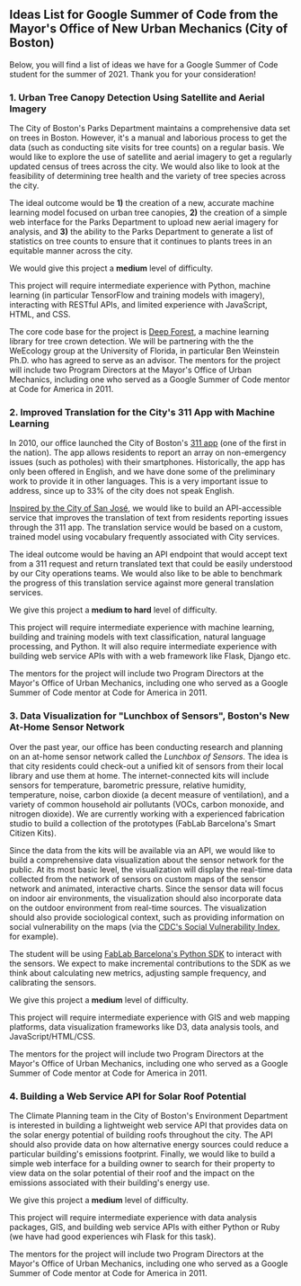## Ideas List for Google Summer of Code from the Mayor's Office of New Urban Mechanics (City of Boston)

Below, you will find a list of ideas we have for a Google Summer of Code student for the summer of 2021. Thank you for your consideration!

###  1. Urban Tree Canopy Detection Using Satellite and Aerial Imagery

The City of Boston's Parks Department maintains a comprehensive data set on trees in Boston. However, it's a manual and laborious process to get the data (such as  conducting site visits for tree counts) on a regular basis. We would like to explore the use of satellite and aerial imagery to get a regularly updated  census of trees across the city. We would also like to look at the feasibility of determining tree health and the variety of tree species across the city.

The ideal outcome would be **1)** the creation of a new, accurate machine learning model focused on urban tree canopies, **2)** the creation of a simple web interface for the Parks Department to upload new aerial imagery for analysis, and **3)** the ability to the Parks Department to generate a list of statistics on tree counts to ensure that it continues to plants trees in an equitable manner across the city.

We would give this project a **medium** level of difficulty.

This project will require intermediate experience with Python, machine learning (in particular TensorFlow and training models with imagery), interacting with RESTful APIs, and limited experience with JavaScript, HTML, and CSS.

The core code base for the project is [Deep Forest](https://github.com/weecology/DeepForest), a machine learning library for tree crown detection. We will be partnering with the the WeEcology group at the University of Florida, in particular Ben Weinstein Ph.D. who has agreed to serve as an advisor. The mentors for the project will include two Program Directors at the Mayor's Office of Urban Mechanics, including one who served as a Google Summer of Code mentor at Code for America in 2011.

### 2. Improved Translation for the City's 311 App with Machine Learning

In 2010, our office launched the City of Boston's [311 app](https://311.boston.gov/) (one of the first in the nation). The app allows residents to report an array on non-emergency issues (such as potholes) with their smartphones. Historically, the app has only been offered in English, and we have done some of the preliminary work to provide it in other languages. This is a very important issue to address, since up to 33% of the city does not speak English.

[Inspired by the City of San José](https://medium.com/swlh/better-language-translation-through-machine-learning-everything-i-wish-i-knew-6-months-ago-8fa212fb1731), we would like to build an API-accessible service that improves the translation of text from residents reporting issues through the 311 app. The translation service would be based on a custom, trained model using vocabulary frequently associated with City services. 

The ideal outcome would be having an API endpoint that would accept text from a 311 request and return translated text that could be easily understood by our City operations teams. We would also like to be able to benchmark the progress of this translation service against more general translation services.

We give this project a **medium to hard** level of difficulty.

This project will require intermediate experience with machine learning, building and training models with text classification, natural language processing, and Python. It will also require intermediate experience with building web service APIs with with a web framework like Flask, Django etc.

The mentors for the project will include two Program Directors at the Mayor's Office of Urban Mechanics, including one who served as a Google Summer of Code mentor at Code for America in 2011.

### 3. Data Visualization for "Lunchbox of Sensors", Boston's New At-Home Sensor Network

Over the past year, our office has been conducting research and planning on an at-home sensor network called the *Lunchbox of Sensors*. The idea is that city residents could check-out a unified kit of sensors from their local library and use them at home. The internet-connected kits will include sensors for temperature, barometric pressure, relative humidity, temperature, noise, carbon dioxide (a decent measure of ventilation), and a variety of common household air pollutants (VOCs, carbon monoxide, and nitrogen dioxide). We are currently working with a experienced fabrication studio to build a collection of the prototypes (FabLab Barcelona's Smart Citizen Kits). 

Since the data from the kits will be available via an API, we would like to build a comprehensive data visualization about the sensor network for the public. At its most basic level, the visualization will display the real-time data collected from the network of sensors on custom maps of the sensor network and animated, interactive charts. Since the sensor data will focus on indoor air environments, the visualization should also incorporate data on the outdoor environment from real-time sources. The visualization should also provide sociological context, such as providing information on social vulnerability on the maps (via the [CDC's Social Vulnerability Index](https://www.atsdr.cdc.gov/placeandhealth/svi/index.html), for example).

The student will be using [FabLab Barcelona's Python SDK](https://github.com/fablabbcn/smartcitizen-data) to interact with the sensors. We expect to make incremental contributions to the SDK as we think about calculating new metrics, adjusting sample frequency, and calibrating the sensors.

We give this project a **medium** level of difficulty.

This project will require intermediate experience with GIS and web mapping platforms, data visualization frameworks like D3, data analysis tools, and JavaScript/HTML/CSS.

The mentors for the project will include two Program Directors at the Mayor's Office of Urban Mechanics, including one who served as a Google Summer of Code mentor at Code for America in 2011.

### 4. Building a Web Service API for Solar Roof Potential

The Climate Planning team in the City of Boston's Environment Department is interested in building a lightweight web service API that provides data on the solar energy potential of building roofs throughout the city. The API should also provide data on how alternative energy sources could reduce a particular building's emissions footprint. Finally, we would like to build a simple web interface for a building owner to search for their property to view data on the solar potential of their roof and the impact on the emissions associated with their building's energy use.

We give this project a **medium** level of difficulty.

This project will require intermediate experience with data analysis packages, GIS, and building web service APIs with either Python or Ruby (we have had good experiences wih Flask for this task).

The mentors for the project will include two Program Directors at the Mayor's Office of Urban Mechanics, including one who served as a Google Summer of Code mentor at Code for America in 2011.

